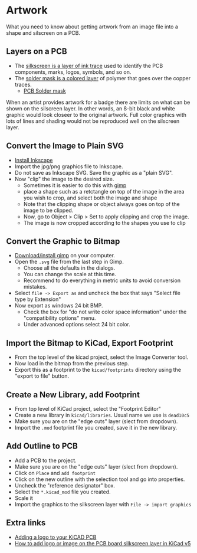 # Artwork

What you need to know about getting artwork from an image file
into a shape and silscreen on a PCB.

## Layers on a PCB

* The [silkscreen is a layer of ink trace](https://www.pcbway.com/pcb_prototype/PCB_Silkscreen.html) used to identify the PCB components, marks, logos, symbols, and so on.
* The [solder mask is a colored layer](https://en.wikipedia.org/wiki/Solder_mask) of polymer that goes over the copper traces.
  * [PCB Solder mask](https://www.pcbway.com/pcb_prototype/PCB_Solder_mask.html#:~:text=PCB%20Solder%20mask,between%20closely%20spaced%20solder%20pads.)

When an artist provides artwork for a badge there are limits on what can be shown on the silscreen layer.
In other words, an 8-bit black and white graphic would look closeer to the original artwork. Full color
graphics with lots of lines and shading would not be reproduced well on the silscreen layer.

## Convert the Image to Plain SVG

* [Install Inkscape](https://inkscape.org/release/inkscape-1.3.2/)
* Import the jpg/png graphics file to Inkscape.
* Do not save as Inkscape SVG. Save the graphic as a "plain SVG".
* Now "clip" the image to the desired size.
  * Sometimes it is easier to do this with [gimp](https://www.gimp.org/downloads/)
  * place a shape such as a retctangle on top of the image in the area
    you wish to crop, and select both the image and shape
  * Note that the clipping shape or object always goes on top of the image to be clipped.
  * Now, go to Object > Clip > Set to apply clipping and crop the image.
  * The image is now cropped according to the shapes you use to clip

## Convert the Graphic to Bitmap

* [Download/install gimp](https://www.gimp.org/downloads/) on your computer.
* Open the `.svg` file from the last step in Gimp.
  * Choose all the defaults in the dialogs.
  * You can change the scale at this time.
  * Recommend to do everything in metric units to avoid conversion mistakes.
* Select `file -> Export as` and uncheck the box that says  "Select file type by Extension"
* Now export as windows 24 bit BMP.
  * Check the box for "do not write color space information" under
    the "compatibility options" menu.
  * Under advanced options select 24 bit color.

## Import the Bitmap to KiCad, Export Footprint

* From the top level of the kicad project, select the Image Converter tool.
* Now load in the bitmap from the previous step.
* Export this as a footprint to the `kicad/footprints` directory using the "export to file" button.

## Create a New Library, add Footprint

* From top level of KiCad project, select the "Footprint Editor"
* Create a new library in `kicad/libraries`. Usual name we use is `dead10c5`
* Make sure you are on the "edge cuts" layer (slect from dropdown).
* Import the `.mod` footprint file you created, save it in the new library.

## Add Outline to PCB

* Add a PCB to the project.
* Make sure you are on the "edge cuts" layer (slect from dropdown).
* Click on `Place` and `add footprint`
* Click on the new outline with the selection tool and go into properties.
* Uncheck the  "reference designator" box.
* Select the `*.kicad_mod` file you created.
* Scale it
* Import the graphics to the silkscreen layer with `File -> import graphics`

## Extra links

* [Adding a logo to your KiCAD PCB](https://www.re-innovation.co.uk/docs/adding-logo-to-kicad/)
* [How to add logo or image on the PCB board silkscreen layer in KiCad v5](https://acoptex.com/wp/how-to-add-logo-or-image-on-the-pcb-board-in-kicad-v5/)

